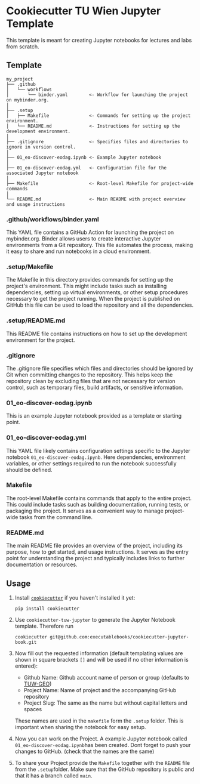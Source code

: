 # Cookiecutter TU Wien Jupyter Template

This template is meant for creating Jupyter notebooks for lectures and labs from scratch.

## Template

```
my_project
├── .github
│   └── workflows
│       └── binder.yaml        <- Workflow for launching the project on mybinder.org.
│
├── .setup
│   ├── Makefile               <- Commands for setting up the project environment.
│   └── README.md              <- Instructions for setting up the development environment.
│
├── .gitignore                 <- Specifies files and directories to ignore in version control.
│
├── 01_eo-discover-eodag.ipynb <- Example Jupyter notebook
│
├── 01_eo-discover-eodag.yml   <- Configuration file for the associated Jupyter notebook
│
├── Makefile                   <- Root-level Makefile for project-wide commands
│
└── README.md                  <- Main README with project overview and usage instructions
```

### .github/workflows/binder.yaml

This YAML file contains a GitHub Action for launching the project on mybinder.org. Binder allows users to create interactive Jupyter environments from a Git repository. This file automates the process, making it easy to share and run notebooks in a cloud environment.

### .setup/Makefile

The Makefile in this directory provides commands for setting up the project's environment. This might include tasks such as installing dependencies, setting up virtual environments, or other setup procedures necessary to get the project running. When the project is published on GitHub this file can be used to load the repository and all the dependencies.

### .setup/README.md

This README file contains instructions on how to set up the development environment for the project.

### .gitignore

The .gitignore file specifies which files and directories should be ignored by Git when committing changes to the repository. This helps keep the repository clean by excluding files that are not necessary for version control, such as temporary files, build artifacts, or sensitive information.

### 01_eo-discover-eodag.ipynb

This is an example Jupyter notebook provided as a template or starting point.

### 01_eo-discover-eodag.yml

This YAML file likely contains configuration settings specific to the Jupyter notebook `01_eo-discover-eodag.ipynb`. Here dependencies, environment variables, or other settings required to run the notebook successfully should be defined.

### Makefile

The root-level Makefile contains commands that apply to the entire project. This could include tasks such as building documentation, running tests, or packaging the project. It serves as a convenient way to manage project-wide tasks from the command line.

### README.md

The main README file provides an overview of the project, including its purpose, how to get started, and usage instructions. It serves as the entry point for understanding the project and typically includes links to further documentation or resources.

## Usage

1. Install [`cookiecutter`](https://cookiecutter.readthedocs.io/en/stable/index.html)
   if you haven't installed it yet:

   ```
   pip install cookiecutter
   ```

2. Use `cookiecutter-tuw-jupyter` to generate the Jupyter Notebook template. Therefore run

   ```
   cookiecutter git@github.com:executablebooks/cookiecutter-jupyter-book.git
   ```

3. Now fill out the requested information (default templating values are shown in square brackets `[]` and will be used if no other information is entered):
   - Github Name: Github account name of person or group (defaults to [TUW-GEO](https://github.com/TUW-GEO))
   - Project Name: Name of project and the accompanying GitHub repository
   - Project Slug: The same as the name but without capital letters and spaces
   
   These names are used in the `makefile` form the `.setup` folder. This is important when sharing the notebook for easy setup.

4. Now you can work on the Project. A example Jupyter notebook called `01_eo-discover-eodag.ipynb`has been created. Dont forget to push your changes to GitHub. (check that the names are the same)

5. To share your Project provide the `Makefile` together with the `README` file from the `.setup`folder. Make sure that the GitHub repository is public and that it has a branch called `main`.
